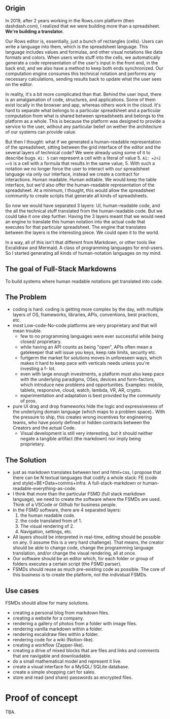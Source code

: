 ## Origin

In 2019, after 2 years working in the Rows.com platform (then dashdash.com), I realized that we were building more than a spreadsheet. **We're building a translator.** 

Our Rows editor is, essentially, just a bunch of rectangles (cells). Users can write a language into them, which is the spreadsheet language. This language includes values and formulas, and other visual notations like data formats and colors. When users write stuff into the cells, we automatically generate a code representation of the user's input in the front end, in the back end, and we also have a method to keep both ends synchronized. Our computation engine consumes this technical notation and performs any necessary calculations, sending results back to update what the user sees on the editor.

In reality, it's a bit more complicated than that. Behind the user input, there is an amalgamation of code, structures, and applications. Some of them exist locally in the browser and app, whereas others work in the cloud. It's hard to separate what belongs to a particular spreadsheet and a particular computation from what is shared between spreadsheets and belongs to the platform as a whole. This is because the platform was designed to provide a service to the user, without any particular belief on wether the architecture of our systems can provide value. 

But then I thought: what if we generated a human-readable representation of the spreadsheet, sitting between the grid interface of the editor and the several layers of technical code? We were already using some of it to describe bugs. `A1: 5` can represent a cell with a literal of value 5. `A1: =2+2 =>5` is a cell with a formula that results in the same value, 5. With such a notation we no longer force the user to interact with our spreadsheet language via only our interface, instead we create a contract for interactions. Human readable. Human editable. We would keep the table interface, but we'd also offer the human-readable representation of the spreadsheet. At a minimum, I thought, this would allow the spreadsheet community to create scripts that generate all kinds of spreadsheets.

So now we would have separated 3 layers: UI, human-readable code, and the all the technical stuff translated from the human-readable code. But we could take it one step further. Having the 3 layers meant that we would need an engine to translate this human notation into the actual code that executes for that particular spreadsheet. The engine that translates between the layers is the interesting piece. We could open it to the world. 

In a way, all of this isn't that different from Markdown, or other tools like Excalidraw and Mermaid. A class of programming languages for end-users. So I started generating all kinds of human-notation languages on my mind. 

## The goal of Full-Stack Markdowns

To build systems where human readable notations get translated into code.

## The Problem

- coding is hard. coding is getting more complex by the day, with multiple layers of OS, frameworks, libraries, APIs, conventions, best practices, etc.
- most Low-code-No-code platforms are very proprietary and that will mean trouble.
    - few to no programming languages were ever successful while being closed/ proprietary.
    - while having an API counts as being "open", APIs often mean a gatekeeper that will issue you keys, keep rate limits, security etc.
    - furtgerm the market for solutions moves in unforeseen ways, which makes it hard to keep pace with verticals needs unless you're investing a f- lot.
    - even with large enough investments, a platform must also keep pace with the underlying paradigms, OSes, devices and form-factors, which introduce new problems and opportunities. Examples: mobile, tablets, responsive, cloud, watch, lambda, VR, AR, crypto.
    - experimentation and adaptation is best provided by the community of pros.
- pure UI drag and drop frameworks hide the logic and expressiveness of the underlying domain language (which maps to a problem space).. With the pressure to ship, this creates wrong incentives for engineering teams, who have poorly defined or hidden contracts between the Creators and the actual Code.
    - Visual development is still very interesting, but it should neither negate a tangible artifact (the markdown) nor imply being proprietary. 

## The Solution

- just as markdown translates between text and html+css, I propose that there can be N textual languages that codify a whole stack: FE (code and style)+BE+Data+comms+infra. A full-stack-markdown or human-readable-everything-as-code.
- I think that more than the particular FSMD (full stack markdown language), we need to create the software where the FSMDs are used. Think of a VSCode or Github for business people.
- In the FSMD software, there are 4 separated layers:
    1. the human readable code.
    2. the code translated from of 1.  
    3. The visual rendering of 2.
    4. Navigation, settings, etc.
- All layers should be interpreted in real-time, editing should be possible on any. (I assume this is a very hard challenge). That means, the creator should be able to change code, change the programming language translation, and/or change the visual rendering, all at once.
- Our software should be an editor which, for each folder or group of folders executes a certain script (the FSMD parser).
- FSMDs should reuse as much pre-existing code as possible. The core of this business is to create the platform, not the individual FSMDs. 

## Use cases

FSMDs should allow for many solutions. 

- creating a personal blog from markdown files.
- creating a website for a company.
- rendering a gallery of photos from a folder with image files.
- rendering vanilla markdown within a folder.
- rendering excalidraw files within a folder.
- rendering code for a wiki (Notion-like).
- creating a workflow (Zapper-like).
- creating a drive of mixed blocks that are files and links and comments that are navigable and downloadable.
- do a small mathematical model and represent it live.
- create a visual interface for a MySQL/ SQLite database.
- create a simple shopping cart for sales.
- store and read (and share) passwords as encrypted files.

# Proof of concept

TBA.

